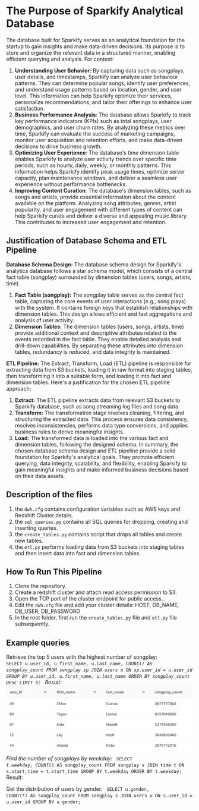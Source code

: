 # The Purpose of Sparkify Analytical Database

The database built for Sparkify serves as an analytical foundation for the startup to gain insights and make data-driven decisions. Its purpose is to store and organize the relevant data in a structured manner, enabling efficient querying and analysis.
For context:
1. **Understanding User Behavior**: By capturing data such as songplays, user details, and timestamps, Sparkify can analyze user behaviour patterns. They can determine popular songs, identify user preferences, and understand usage patterns based on location, gender, and user level. This information can help Sparkify optimize their services, personalize recommendations, and tailor their offerings to enhance user satisfaction.
2. **Business Performance Analysis**: The database allows Sparkify to track key performance indicators (KPIs) such as total songplays, user demographics, and user churn rates. By analyzing these metrics over time, Sparkify can evaluate the success of marketing campaigns, monitor user acquisition and retention efforts, and make data-driven decisions to drive business growth.
3. **Optimizing User Experience**: The database's time dimension table enables Sparkify to analyze user activity trends over specific time periods, such as hourly, daily, weekly, or monthly patterns. This information helps Sparkify identify peak usage times, optimize server capacity, plan maintenance windows, and deliver a seamless user experience without performance bottlenecks.
4. **Improving Content Curation**: The database's dimension tables, such as songs and artists, provide essential information about the content available on the platform. Analyzing song attributes, genres, artist popularity, and user engagement with different types of content can help Sparkify curate and deliver a diverse and appealing music library. This contributes to increased user engagement and retention.

## Justification of Database Schema and ETL Pipeline

**Database Schema Design:**
The database schema design for Sparkify's analytics database follows a star schema model, which consists of a central fact table (songplay) surrounded by dimension tables (users, songs, artists, time).

1. **Fact Table (songplay):** The songplay table serves as the central fact table, capturing the core events of user interactions (e.g., song plays) with the system. It contains foreign keys that establish relationships with dimension tables. This design allows efficient and fast aggregations and analysis of user activity.
2. **Dimension Tables:** The dimension tables (users, songs, artists, time) provide additional context and descriptive attributes related to the events recorded in the fact table. They enable detailed analysis and drill-down capabilities. By separating these attributes into dimension tables, redundancy is reduced, and data integrity is maintained.

**ETL Pipeline:**
The Extract, Transform, Load (ETL) pipeline is responsible for extracting data from S3 buckets, loading it in raw format into staging tables, then transforming it into a suitable form, and loading it into fact and dimension tables. Here's a justification for the chosen ETL pipeline approach:

1. **Extract:** The ETL pipeline extracts data from relevant S3 buckets to Sparkify database, such as song streaming log files and song data.
2. **Transform:** The transformation stage involves cleaning, filtering, and structuring the extracted data. This process ensures data consistency, resolves inconsistencies, performs data type conversions, and applies business rules to derive meaningful insights. 
3. **Load:** The transformed data is loaded into the various fact and dimension tables, following the designed schema. 
In summary, the chosen database schema design and ETL pipeline provide a solid foundation for Sparkify's analytical goals. They promote efficient querying, data integrity, scalability, and flexibility, enabling Sparkify to gain meaningful insights and make informed business decisions based on their data assets.

## Description of the files

1. the `dwh.cfg` contains configuration variables such as AWS keys and Redshift Cluster details.
2. the `sql_queries.py` contains all SQL queries for dropping, creating and inserting queries.
3. the `create_tables.py` contains script that drops all tables and create new tables.
4. the `etl.py` performs loading data from S3 buckets into staging tables and then insert data into fact and dimension tables.

## How To Run This Pipeline
1. Clone the repository.
2. Create a redshift cluster and attach read access permission to S3.
3. Open the TCP port of the cluster endpoint for public access.
4. Edit the `dwh.cfg` file and add your cluster details: HOST, DB_NAME, DB_USER, DB_PASSWORD
5. In the root folder, first run the `create_tables.py` file and `etl.py` file subsequently.

## Example queries

Retrieve the top 5 users with the highest number of songplay:
<code>
    SELECT u.user_id, u.first_name, u.last_name, COUNT(*) AS songplay_count
    FROM songplay sp
    JOIN users u ON sp.user_id = u.user_id
    GROUP BY u.user_id, u.first_name, u.last_name
    ORDER BY songplay_count DESC
    LIMIT 5;
</code>
Result:
![alt text](https://github.com/maxwell-ng/udacity-DE-nano-degree-project/blob/main/Project_2_data_warehousing_with_Redshift/img/result%201.jpg?raw=true)
Find the number of songplays by weekday:
<code>
    SELECT t.weekday, COUNT(*) AS songplay_count
    FROM songplay s
    JOIN time t ON s.start_time = t.start_time
    GROUP BY t.weekday
    ORDER BY t.weekday;
</code>
Result:

Get the distribution of users by gender:
<code>
    SELECT u.gender, COUNT(*) AS songplay_count
    FROM songplay s
    JOIN users u ON s.user_id = u.user_id
    GROUP BY u.gender;
</code>


